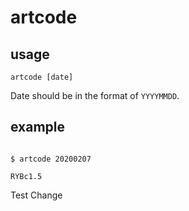 # artcode

## usage

`artcode [date]`

Date should be in the format of `YYYYMMDD`.

## example

```shell

$ artcode 20200207

RYBc1.5
```

Test Change

